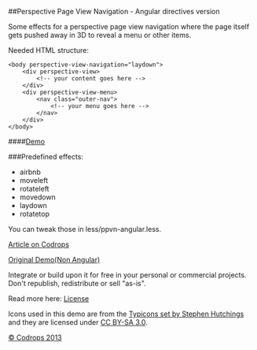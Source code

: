 ##Perspective Page View Navigation - Angular directives version

Some effects for a perspective page view navigation where the page itself gets pushed away in 3D to reveal a menu or other items.

Needed HTML structure:

	<body perspective-view-navigation="laydown">
		<div perspective-view>
			<!-- your content goes here -->
		</div>
		<div perspective-view-menu>
			<nav class="outer-nav">
				<!-- your menu goes here -->
			</nav>
		</div>
	</body>
	
####[Demo](http://capaj.github.io/ppvn-angular/)

###Predefined effects:
- airbnb
- moveleft
- rotateleft
- movedown
- laydown
- rotatetop

You can tweak those in less/ppvn-angular.less.

[Article on Codrops](http://tympanus.net/codrops/?p=17915)

[Original Demo(Non Angular)](http://tympanus.net/Development/PerspectivePageViewNavigation/)

Integrate or build upon it for free in your personal or commercial projects. Don't republish, redistribute or sell "as-is".

Read more here: [License](http://tympanus.net/codrops/licensing/)

Icons used in this demo are from the [Typicons set by Stephen Hutchings](http://typicons.com/) and they are licensed under [CC BY-SA 3.0](http://creativecommons.org/licenses/by-sa/3.0/).

[© Codrops 2013](http://www.codrops.com)
